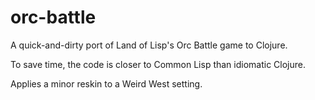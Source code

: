 # orc-battle

A quick-and-dirty port of Land of Lisp's Orc Battle game to Clojure.

To save time, the code is closer to Common Lisp than idiomatic Clojure.

Applies a minor reskin to a Weird West setting.
